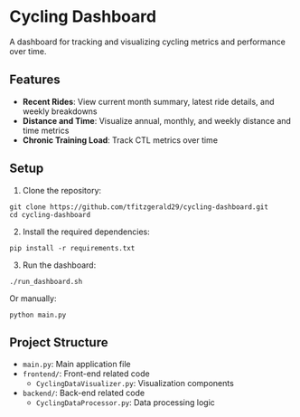 # Cycling Dashboard

A dashboard for tracking and visualizing cycling metrics and performance over time.

## Features

- **Recent Rides**: View current month summary, latest ride details, and weekly breakdowns
- **Distance and Time**: Visualize annual, monthly, and weekly distance and time metrics
- **Chronic Training Load**: Track CTL metrics over time

## Setup

1. Clone the repository:
```
git clone https://github.com/tfitzgerald29/cycling-dashboard.git
cd cycling-dashboard
```

2. Install the required dependencies:
```
pip install -r requirements.txt
```

3. Run the dashboard:
```
./run_dashboard.sh
```
Or manually:
```
python main.py
```

## Project Structure

- `main.py`: Main application file
- `frontend/`: Front-end related code
  - `CyclingDataVisualizer.py`: Visualization components
- `backend/`: Back-end related code
  - `CyclingDataProcessor.py`: Data processing logic 